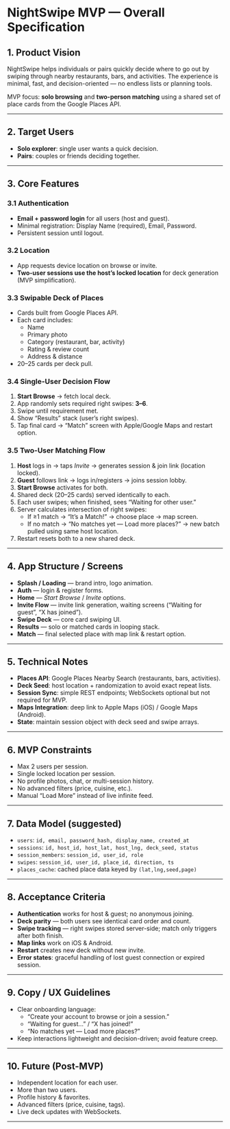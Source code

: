 # NightSwipe MVP — Overall Specification

## 1. Product Vision
NightSwipe helps individuals or pairs quickly decide where to go out by swiping through nearby restaurants, bars, and activities. The experience is minimal, fast, and decision-oriented — no endless lists or planning tools.

MVP focus: **solo browsing** and **two-person matching** using a shared set of place cards from the Google Places API.

---

## 2. Target Users
- **Solo explorer**: single user wants a quick decision.
- **Pairs**: couples or friends deciding together.

---

## 3. Core Features

### 3.1 Authentication
- **Email + password login** for all users (host and guest).
- Minimal registration: Display Name (required), Email, Password.
- Persistent session until logout.

### 3.2 Location
- App requests device location on browse or invite.
- **Two-user sessions use the host’s locked location** for deck generation (MVP simplification).

### 3.3 Swipable Deck of Places
- Cards built from Google Places API.
- Each card includes:
  - Name
  - Primary photo
  - Category (restaurant, bar, activity)
  - Rating & review count
  - Address & distance
- 20–25 cards per deck pull.

### 3.4 Single-User Decision Flow
1. **Start Browse** → fetch local deck.
2. App randomly sets required right swipes: **3–6**.
3. Swipe until requirement met.
4. Show “Results” stack (user’s right swipes).
5. Tap final card → “Match” screen with Apple/Google Maps and restart option.

### 3.5 Two-User Matching Flow
1. **Host** logs in → taps *Invite* → generates session & join link (location locked).
2. **Guest** follows link → logs in/registers → joins session lobby.
3. **Start Browse** activates for both.
4. Shared deck (20–25 cards) served identically to each.
5. Each user swipes; when finished, sees “Waiting for other user.”
6. Server calculates intersection of right swipes:
   - If ≥1 match → “It’s a Match!” → choose place → map screen.
   - If no match → “No matches yet — Load more places?” → new batch pulled using same host location.
7. Restart resets both to a new shared deck.

---

## 4. App Structure / Screens

- **Splash / Loading** — brand intro, logo animation.
- **Auth** — login & register forms.
- **Home** — *Start Browse* / *Invite* options.
- **Invite Flow** — invite link generation, waiting screens (“Waiting for guest”, “X has joined”).
- **Swipe Deck** — core card swiping UI.
- **Results** — solo or matched cards in looping stack.
- **Match** — final selected place with map link & restart option.

---

## 5. Technical Notes

- **Places API**: Google Places Nearby Search (restaurants, bars, activities).  
- **Deck Seed**: host location + randomization to avoid exact repeat lists.  
- **Session Sync**: simple REST endpoints; WebSockets optional but not required for MVP.  
- **Maps Integration**: deep link to Apple Maps (iOS) / Google Maps (Android).  
- **State**: maintain session object with deck seed and swipe arrays.

---

## 6. MVP Constraints

- Max 2 users per session.
- Single locked location per session.
- No profile photos, chat, or multi-session history.
- No advanced filters (price, cuisine, etc.).
- Manual “Load More” instead of live infinite feed.

---

## 7. Data Model (suggested)

- `users`: `id, email, password_hash, display_name, created_at`
- `sessions`: `id, host_id, host_lat, host_lng, deck_seed, status`
- `session_members`: `session_id, user_id, role`
- `swipes`: `session_id, user_id, place_id, direction, ts`
- `places_cache`: cached place data keyed by `(lat,lng,seed,page)`

---

## 8. Acceptance Criteria

- **Authentication** works for host & guest; no anonymous joining.
- **Deck parity** — both users see identical card order and count.
- **Swipe tracking** — right swipes stored server-side; match only triggers after both finish.
- **Map links** work on iOS & Android.
- **Restart** creates new deck without new invite.
- **Error states**: graceful handling of lost guest connection or expired session.

---

## 9. Copy / UX Guidelines

- Clear onboarding language:
  - “Create your account to browse or join a session.”
  - “Waiting for guest…” / “X has joined!”
  - “No matches yet — Load more places?”
- Keep interactions lightweight and decision-driven; avoid feature creep.

---

## 10. Future (Post-MVP)

- Independent location for each user.
- More than two users.
- Profile history & favorites.
- Advanced filters (price, cuisine, tags).
- Live deck updates with WebSockets.

---


